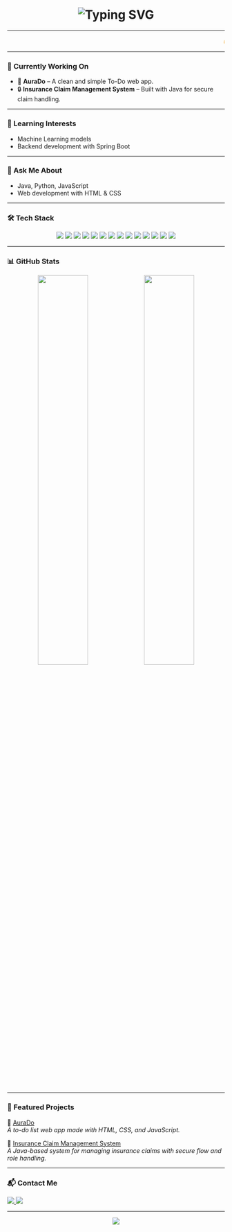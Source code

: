 <h1 align="center">
  <img src="https://readme-typing-svg.herokuapp.com?font=Fira+Code&size=32&pause=1000&center=true&vCenter=true&color=00FFFF&width=600&lines=Hi+%F0%9F%91%8B+I'm+Rohith;AI+%26+ML+Explorer;Java+%7C+Python+%7C+JavaScript+Developer;Welcome+to+my+GitHub+space!+%F0%9F%8C%9F" alt="Typing SVG" />
</h1>

---

<p align="center">
  <marquee behavior="scroll" direction="left" scrollamount="6" style="font-size: 16px; color: #f39c12;">
    🔥 Passionate about AI, building smart systems, and solving real-world problems with code 🔥
  </marquee>
</p>

---

### 🔭 Currently Working On
- 🌟 **AuraDo** – A clean and simple To-Do web app.
- 🔒 **Insurance Claim Management System** – Built with Java for secure claim handling.

---

### 🌱 Learning Interests
- Machine Learning models
- Backend development with Spring Boot

---

### 💬 Ask Me About
- Java, Python, JavaScript
- Web development with HTML & CSS

---

### 🛠️ Tech Stack
<p align="center">
  <img src="https://img.shields.io/badge/C-A8B9CC?style=for-the-badge&logo=c&logoColor=black" />
  <img src="https://img.shields.io/badge/C++-00599C?style=for-the-badge&logo=c%2B%2B&logoColor=white" />
  <img src="https://img.shields.io/badge/Python-3776AB?style=for-the-badge&logo=python&logoColor=white" />
  <img src="https://img.shields.io/badge/Java-ED8B00?style=for-the-badge&logo=java&logoColor=white" />
  <img src="https://img.shields.io/badge/HTML5-E34F26?style=for-the-badge&logo=html5&logoColor=white" />
  <img src="https://img.shields.io/badge/CSS3-1572B6?style=for-the-badge&logo=css3&logoColor=white" />
  <img src="https://img.shields.io/badge/JavaScript-F7DF1E?style=for-the-badge&logo=javascript&logoColor=black" />
  <img src="https://img.shields.io/badge/React-20232A?style=for-the-badge&logo=react&logoColor=61DAFB" />
  <img src="https://img.shields.io/badge/Spring%20Boot-6DB33F?style=for-the-badge&logo=spring-boot&logoColor=white" />
  <img src="https://img.shields.io/badge/Postman-FF6C37?style=for-the-badge&logo=postman&logoColor=white" />
  <img src="https://img.shields.io/badge/Git-F05032?style=for-the-badge&logo=git&logoColor=white" />
  <img src="https://img.shields.io/badge/MySQL-005C84?style=for-the-badge&logo=mysql&logoColor=white" />
  <img src="https://img.shields.io/badge/AWS-232F3E?style=for-the-badge&logo=amazon-aws&logoColor=white" />
  <img src="https://img.shields.io/badge/VS%20Code-007ACC?style=for-the-badge&logo=visual-studio-code&logoColor=white" />
</p>


---

### 📊 GitHub Stats
<p align="center">
  <img src="https://github-readme-stats.vercel.app/api?username=rohith-1008&show_icons=true&theme=radical" width="48%" />
  <img src="https://github-readme-streak-stats.herokuapp.com/?user=rohith-1008&theme=radical" width="48%" />
</p>

---

### 📌 Featured Projects

🔹 [AuraDo](https://github.com/rohith-1008/AuraDo)  
*A to-do list web app made with HTML, CSS, and JavaScript.*

🔹 [Insurance Claim Management System](https://github.com/rohith-1008/insurance-claim-management-system)  
*A Java-based system for managing insurance claims with secure flow and role handling.*

---

### 📬 Contact Me
<p align="left">
  <a href="mailto:venkatarohithkoppolu@gmail.com">
    <img src="https://img.shields.io/badge/Gmail-D14836?style=for-the-badge&logo=gmail&logoColor=white" />
  </a>
  <a href="[https://www.linkedin.com/in/your-linkedin/](https://www.linkedin.com/in/venkata-rohith-koppolu/)">
    <img src="https://img.shields.io/badge/LinkedIn-0A66C2?style=for-the-badge&logo=linkedin&logoColor=white" />
  </a>
</p>

---

<p align="center">
  <img src="https://readme-typing-svg.herokuapp.com?font=Fira+Code&size=18&pause=1000&color=9E00FF&vCenter=true&width=600&lines=Thanks+for+visiting!+Follow+for+more+projects+%F0%9F%9A%80;Always+building+something+awesome+%F0%9F%94%A5" />
</p>
